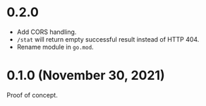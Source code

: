 # 0.2.0

- Add CORS handling.
- `/stat` will return empty successful result instead of HTTP 404.
- Rename module in `go.mod`.


# 0.1.0 (November 30, 2021)

Proof of concept.
